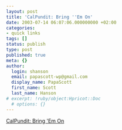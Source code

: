```yaml
---
layout: post
title: 'CalPundit: Bring ''Em On'
date: 2003-07-14 06:07:06.000000000 +02:00
categories:
- quick links
tags: []
status: publish
type: post
published: true
meta: {}
author:
  login: shanson
  email: papascott-wp@gmail.com
  display_name: PapaScott
  first_name: Scott
  last_name: Hanson
# excerpt: !ruby/object:Hpricot::Doc
  # options: {}
---
```

<p><a title="57% said (Bush's remark) was irresponsible" href="http://www.calpundit.com/archives/001648.html">CalPundit: Bring 'Em On</a></p>
